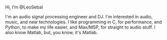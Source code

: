 Hi, I’m @LeoSebal

I'm an audio signal processing engineer and DJ. I'm interested in audio, music, and new technologies.
I like programming in C, for performance, and Python, to make my life easier, and Max/MSP, for straight to audio stuff. I also know Matlab, but, you know, it's Matlab.
